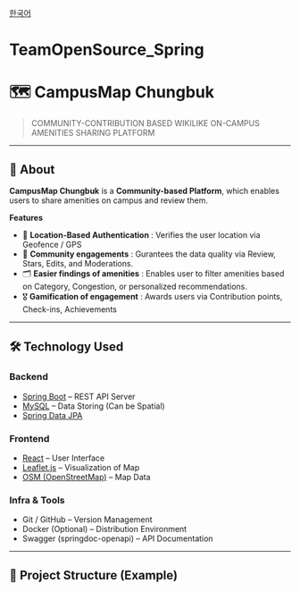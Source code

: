[한국어](./README.md)

# TeamOpenSource_Spring
# 🗺️ CampusMap Chungbuk
> COMMUNITY-CONTRIBUTION BASED WIKILIKE ON-CAMPUS AMENITIES SHARING PLATFORM

---

## 🚀 About
**CampusMap Chungbuk** is a **Community-based Platform**, which enables users to share amenities on campus and review them.

**Features**
- 📍 **Location-Based Authentication** : Verifies the user location via Geofence / GPS  
- 📝 **Community engagements** : Gurantees the data quality via Review, Stars, Edits, and Moderations.
- 🗂️ **Easier findings of amenities** : Enables user to filter amenities based on Category, Congestion, or personalized recommendations.
- 🎖️ **Gamification of engagement** : Awards users via Contribution points, Check-ins, Achievements 

---

## 🛠️ Technology Used
### Backend
- [Spring Boot](https://spring.io/projects/spring-boot) – REST API Server
- [MySQL](https://www.mysql.com/) – Data Storing (Can be Spatial)
- [Spring Data JPA](https://spring.io/projects/spring-data-jpa)

### Frontend
- [React](https://react.dev/) – User Interface
- [Leaflet.js](https://leafletjs.com/) – Visualization of Map
- [OSM (OpenStreetMap)](https://www.openstreetmap.org/) – Map Data

### Infra & Tools
- Git / GitHub – Version Management
- Docker (Optional) – Distribution Environment
- Swagger (springdoc-openapi) – API Documentation

---

## 📂 Project Structure (Example)
